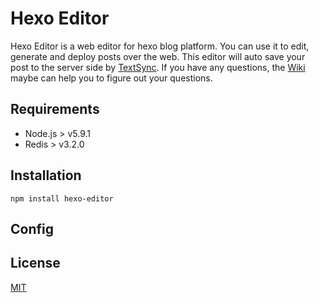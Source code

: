 # Hexo Editor
  Hexo Editor is a web editor for hexo blog platform. You can use it to edit, generate and deploy posts over the web. This editor will auto save your post to the server side by [TextSync](https://github.com/tajpure/TextSync). If you have any questions, the [Wiki](https://github.com/tajpure/hexo-editor/wiki) maybe can help you to figure out your questions.

## Requirements
* Node.js > v5.9.1
* Redis > v3.2.0

## Installation
```
npm install hexo-editor
```

## Config


License
----
[MIT](http://opensource.org/licenses/MIT)
